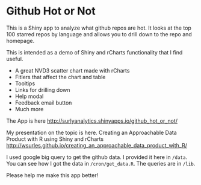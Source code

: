 # Github Hot or Not
This is a Shiny app to analyze what github repos are hot.
It looks at the top 100 starred repos by language and allows you to drill down to the repo and homepage.

This is intended as a demo of Shiny and rCharts functionality that I find useful. 
 - A great NVD3 scatter chart made with rCharts
 - Fitlers that affect the chart and table
 - Tooltips
 - Links for drilling down
 - Help modal
 - Feedback email button
 - Much more

The App is here
http://surlyanalytics.shinyapps.io/github_hot_or_not/

My presentation on the topic is here.
Creating an Approachable Data Product with R using Shiny and rCharts
http://wsurles.github.io/creating_an_approachable_data_product_with_R/

I used google big query to get the github data. I provided it here in `/data`. 
You can see how I got the data in `/cron/get_data.R`. 
The queries are in `/lib`.

Please help me make this app better!


